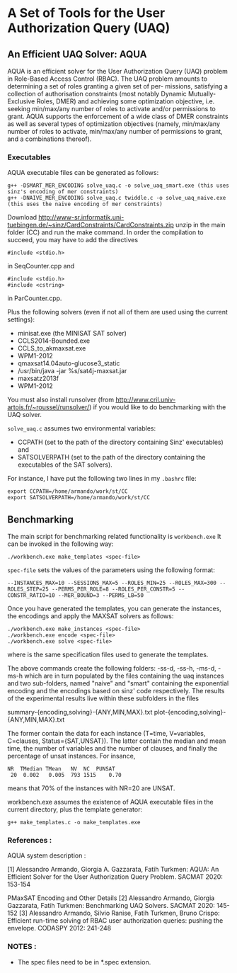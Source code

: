 
# A Set of Tools for the User Authorization Query (UAQ) 

## An Efficient UAQ Solver: AQUA

AQUA is an efficient solver for the User Authorization Query (UAQ) problem in Role-Based Access Control (RBAC). The UAQ problem amounts to determining a set of roles granting a given set of per- missions, satisfying a collection of authorisation constraints (most notably Dynamic Mutually-Exclusive Roles, DMER) and achieving some optimization objective, i.e. seeking min/max/any number of roles to activate and/or permissions to grant. AQUA supports the enforcement of a wide class of DMER constraints as well as several types of optimization objectives (namely, min/max/any number of roles to activate, min/max/any number of permissions to grant, and a combinations thereof).

### Executables
AQUA executable files can be generated as follows:
~~~~
g++ -DSMART_MER_ENCODING solve_uaq.c -o solve_uaq_smart.exe (this uses sinz's encoding of mer constraints)
g++ -DNAIVE_MER_ENCODING solve_uaq.c twiddle.c -o solve_uaq_naive.exe (this uses the naive encoding of mer constraints)
~~~~

Download
http://www-sr.informatik.uni-tuebingen.de/~sinz/CardConstraints/CardConstraints.zip
unzip in the main folder (CC) and run the make command. In order the compilation to succeed,
you may have to add the directives 
~~~~
#include <stdio.h>  
~~~~
in SeqCounter.cpp
and
~~~~
#include <stdio.h>
#include <cstring>
~~~~
in ParCounter.cpp.

Plus the following solvers (even if not all of them are used using the current settings):

* minisat.exe  (the MINISAT SAT solver)
* CCLS2014-Bounded.exe
* CCLS_to_akmaxsat.exe
* WPM1-2012
* qmaxsat14.04auto-glucose3_static
* /usr/bin/java -jar %s/sat4j-maxsat.jar
* maxsatz2013f
* WPM1-2012

You must also install runsolver (from http://www.cril.univ-artois.fr/~roussel/runsolver/)
if you would like to do benchmarking with the UAQ solver.

`solve_uaq.c` assumes two environmental variables: 
* CCPATH (set to the path of the directory containing Sinz' executables) and
* SATSOLVERPATH (set to the path of the directory containing the executables of the SAT solvers).

For instance, I have put the following two lines in my `.bashrc` file:
~~~~
export CCPATH=/home/armando/work/st/CC
export SATSOLVERPATH=/home/armando/work/st/CC
~~~~

## Benchmarking
The main script for benchmarking related functionality is `workbench.exe`
It can be invoked in the following way:

`./workbench.exe make_templates <spec-file> `

`spec-file` sets the values of the parameters using the following format:
~~~~
--INSTANCES_MAX=10 --SESSIONS_MAX=5 --ROLES_MIN=25 --ROLES_MAX=300 --ROLES_STEP=25 --PERMS_PER_ROLE=8 --ROLES_PER_CONSTR=5 --CONSTR_RATIO=10 --MER_BOUND=3 --PERMS_LB=50
~~~~

Once you have generated the templates, you can generate the instances, the encodings and apply the MAXSAT solvers as follows:

~~~~
./workbench.exe make_instances <spec-file> 
./workbench.exe encode <spec-file> 
./workbench.exe solve <spec-file> 
~~~~

where <spec-file> is the same specification files used to generate the templates.

The above commands create the following folders: <spec-file>-ss-d, <spec-file>-ss-h, <spec-file>-ms-d, <spec-file>-ms-h
which are in turn populated by the files containing the uaq instances and two sub-folders, named "naive" and "smart" containing
the exponential encoding and the encodings based on sinz' code respectively.  The results of the experimental results live 
within these subfolders in the files

summary-{encoding,solving}-{ANY,MIN,MAX}.txt
plot-{encoding,solving}-{ANY,MIN,MAX}.txt

The former contain the data for each instance (T=time, V=variables, C=clauses, Status={SAT,UNSAT}).
The latter contain the median and mean time, the number of variables and the number of clauses, and finally the percentage of unsat instances.
For insance,

```
NR	TMedian	TMean	NV	NC	PUNSAT
 20	 0.002	 0.005	793	1515	0.70
```
means that 70% of the instances with NR=20 are UNSAT.

workbench.exe assumes the existence of AQUA executable files in the current directory, plus the template generator:
~~~~
g++ make_templates.c -o make_templates.exe
~~~~

### References :
AQUA system description :

[1] Alessandro Armando, Giorgia A. Gazzarata, Fatih Turkmen:
AQUA: An Efficient Solver for the User Authorization Query Problem. SACMAT 2020: 153-154

PMaxSAT Encoding and Other Details
[2] Alessandro Armando, Giorgia Gazzarata, Fatih Turkmen:
Benchmarking UAQ Solvers. SACMAT 2020: 145-152
[3] Alessandro Armando, Silvio Ranise, Fatih Turkmen, Bruno Crispo:
Efficient run-time solving of RBAC user authorization queries: pushing the envelope. CODASPY 2012: 241-248



### NOTES :
* The spec files need to be in *.spec extension.
